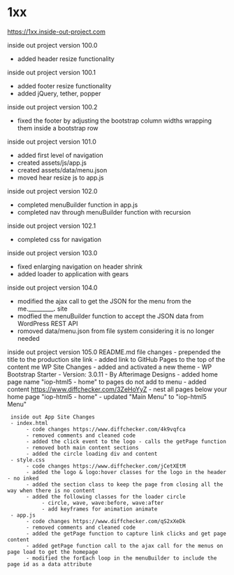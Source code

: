 # 1xx

https://1xx.inside-out-project.com

inside out project version 100.0
  - added header resize functionality
  
inside out project version 100.1
  - added footer resize functionality
  - added jQuery, tether, popper
  
inside out project version 100.2
  - fixed the footer by adjusting the bootstrap column widths wrapping them inside a bootstrap row
  
inside out project version 101.0
  - added first level of navigation
  - created assets/js/app.js  
  - created assets/data/menu.json
  - moved hear resize js to app.js
  
inside out project version 102.0
  - completed menuBuilder function in app.js
  - completed nav through menuBuilder function with recursion
  
inside out project version 102.1
  - completed css for navigation  
  
inside out project version 103.0
  - fixed enlarging navigation on header shrink
  - added loader to application with gears
  
inside out project version 104.0
  - modified the ajax call to get the JSON for the menu from the me.____________.___ site
  - modfied the menuBuilder function to accept the JSON data from WordPress REST API
  - romoved data/menu.json from file system considering it is no longer needed
  
  
  inside out project version 105.0
     README.md file changes
     - prepended the title to the production site link
     - added link to GitHub Pages to the top of the content
     me WP Site Changes
     - added and activated a new theme
          - WP Bootstrap Starter
               - Version: 3.0.11 
               - By Afterimage Designs
     - added home page name "iop-html5 - home" to pages do not add to menu
          - added content https://www.diffchecker.com/3ZeHoYyZ
          - nest all pages below your home page "iop-html5 - home"
     - updated "Main Menu" to "iop-html5 Menu" 
          
     inside out App Site Changes
     - index.html
          - code changes https://www.diffchecker.com/4k9vqfca
          - removed comments and cleaned code
          - added the click event to the logo - calls the getPage function
          - removed both main content sections
          - added the circle loading div and content
     - style.css
          - code changes https://www.diffchecker.com/jCetXEtM
          - added the logo & logo:hover classes for the logo in the header - no inked
          - added the section class to keep the page from closing all the way when there is no content
          - added the following classes for the loader circle 
               - circle, wave, wave:before, wave:after
               - add keyframes for animation animate
     - app.js
          - code changes https://www.diffchecker.com/qS2xXeDk
          - removed comments and cleaned code
          - added the getPage function to capture link clicks and get page content
          - added getPage function call to the ajax call for the menus on page load to get the homepage
          - modified the forEach loop in the menuBuilder to include the page id as a data attribute
